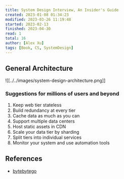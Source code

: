 ```yaml
---
title: System Design Interview, An Insider's Guide
created: 2023-01-08 01:34:23
modified: 2023-03-26 11:19:48
started: 2023-02-13
finished: 2023-04-30
read: 1
total: 16
author: [Alex Xu]
tags: [Book, CS, SystemDesign]
---
```


## General Architecture

![[../../images/system-design-architecture.png]]

### Suggestions for millions of users and beyond

1. Keep web tier stateless
2. Build redundancy at every tier
3. Cache data as much as you can
4. Support multiple data centers
5. Host static assets in CDN
6. Scale your data tier by sharding
7. Split tiers into individual services
8. Monitor your system and use automation tools

## References

- [bytebytego](https://blog.bytebytego.com/)
